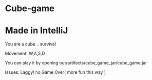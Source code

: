 # Cube-game
# Made in IntelliJ

You are a cube .. survive!

Movement: W,A,S,D

You can play it by opening out/artifacts/cube_game_jar/cube_game.jar

Issues:
	Laggy!
	no Game Over( more fun this way )